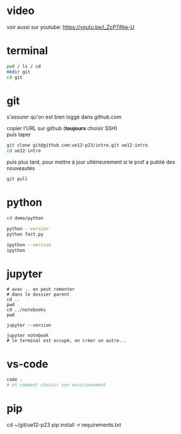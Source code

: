 # video

voir aussi sur youtube: <https://youtu.be/i_ZcP7iNw-U>

# terminal

```bash
pwd / ls / cd
mkdir git
cd git
```

# git

s'assurer qu'on est bien loggé dans github.com

copier l'URL sur github (**toujours** choisir SSH)  
puis taper

```bash
git clone git@github.com:ue12-p23/intro.git ue12-intro
cd ue12-intro
```

puis plus tard, pour mettre à jour ultérieurement si le prof a publié des nouveautés

```bash
git pull
```

# python

```bash
cd demo/python

python --version
python fact.py

ipython --version
ipython
```

# jupyter

```
# avec .. on peut remonter 
# dans le dossier parent
cd ..
pwd
cd ../notebooks
pwd

jupyter --version

jupyter notebook
# le terminal est occupé, en créer un autre...
```

# vs-code

```bash
code .
# et comment choisir son environnement
```

# pip

cd ~/git/ue12-p23
pip install -r requirements.txt
